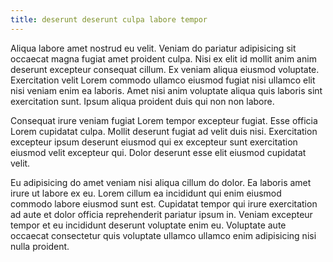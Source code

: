 ```yaml
---
title: deserunt deserunt culpa labore tempor
---
```


Aliqua labore amet nostrud eu velit. Veniam do pariatur adipisicing sit occaecat magna fugiat amet proident culpa. Nisi ex elit id mollit anim anim deserunt excepteur consequat cillum. Ex veniam aliqua eiusmod voluptate. Exercitation velit Lorem commodo ullamco eiusmod fugiat nisi ullamco elit nisi veniam enim ea laboris. Amet nisi anim voluptate aliqua quis laboris sint exercitation sunt. Ipsum aliqua proident duis qui non non labore.

Consequat irure veniam fugiat Lorem tempor excepteur fugiat. Esse officia Lorem cupidatat culpa. Mollit deserunt fugiat ad velit duis nisi. Exercitation excepteur ipsum deserunt eiusmod qui ex excepteur sunt exercitation eiusmod velit excepteur qui. Dolor deserunt esse elit eiusmod cupidatat velit.

Eu adipisicing do amet veniam nisi aliqua cillum do dolor. Ea laboris amet irure ut labore ex eu. Lorem cillum ea incididunt qui enim eiusmod commodo labore eiusmod sunt est. Cupidatat tempor qui irure exercitation ad aute et dolor officia reprehenderit pariatur ipsum in. Veniam excepteur tempor et eu incididunt deserunt voluptate enim eu. Voluptate aute occaecat consectetur quis voluptate ullamco ullamco enim adipisicing nisi nulla proident.